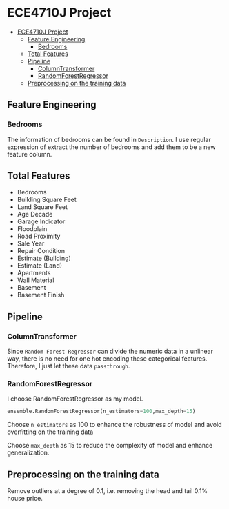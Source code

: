 # ECE4710J Project

<!--toc:start-->
- [ECE4710J Project](#ece4710j-project)
  - [Feature Engineering](#feature-engineering)
    - [Bedrooms](#bedrooms)
  - [Total Features](#total-features)
  - [Pipeline](#pipeline)
    - [ColumnTransformer](#columntransformer)
    - [RandomForestRegressor](#randomforestregressor)
  - [Preprocessing on the training data](#preprocessing-on-the-training-data)
<!--toc:end-->

## Feature Engineering

### Bedrooms

The information of bedrooms can be found in `Description`.
I use regular expression of extract the number of bedrooms and add them to be a new feature column.

## Total Features
- Bedrooms
- Building Square Feet
- Land Square Feet
- Age Decade
- Garage Indicator
- Floodplain
- Road Proximity
- Sale Year
- Repair Condition
- Estimate (Building)
- Estimate (Land)
- Apartments
- Wall Material
- Basement
- Basement Finish

## Pipeline

### ColumnTransformer

Since `Random Forest Regressor` can divide the numeric data in a unlinear way, there is no need for one hot encoding these categorical features.
Therefore, I just let these data `passthrough`.

### RandomForestRegressor

I choose RandomForestRegressor as my model.

```python
ensemble.RandomForestRegressor(n_estimators=100,max_depth=15)
```

Choose `n_estimators` as 100 to enhance the robustness of model and avoid overfitting on the training data

Choose `max_depth` as 15 to reduce the complexity of model and enhance generalization.

## Preprocessing on the training data

Remove outliers at a degree of 0.1, i.e. removing the head and tail 0.1% house price.
